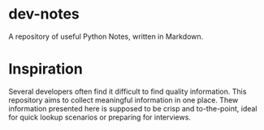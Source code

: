 # dev-notes
A repository of useful Python Notes, written in Markdown.

# Inspiration
Several developers often find it difficult to find quality information. This repository aims to collect meaningful information in one place. Thew information presented here is supposed to be crisp and to-the-point, ideal for quick lookup scenarios or preparing for interviews. 
